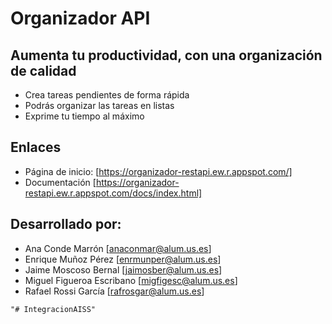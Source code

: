 # Organizador API

## Aumenta tu productividad, con una organización de calidad

 - Crea tareas pendientes de forma rápida
 - Podrás organizar las tareas en listas
 - Exprime tu tiempo al máximo

## Enlaces
 - Página de inicio: [https://organizador-restapi.ew.r.appspot.com/]
 - Documentación [https://organizador-restapi.ew.r.appspot.com/docs/index.html]

## Desarrollado por:
 - Ana Conde Marrón [anaconmar@alum.us.es]
 - Enrique Muñoz Pérez [enrmunper@alum.us.es]
 - Jaime Moscoso Bernal [jaimosber@alum.us.es]
 - Miguel Figueroa Escribano [migfigesc@alum.us.es]
 - Rafael Rossi García [rafrosgar@alum.us.es]

```
"# IntegracionAISS" 
